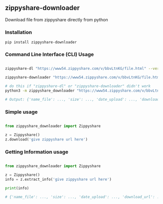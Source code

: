 ## zippyshare-downloader

Download file from zippyshare directly from python

### Installation
```
pip install zippyshare-downloader
```

### Command Line Interface (CLI) Usage

```bash

zippyshare-dl "https://www54.zippyshare.com/v/bbvLtnKG/file.html" --verbose --progress-bar

zippyshare-downloader "https://www54.zippyshare.com/v/bbvLtnKG/file.html" --verbose --progress-bar

# do this if "zippyshare-dl" or "zippyshare-downloader" didn't work
python3 -m zippyshare_downloader "https://www54.zippyshare.com/v/bbvLtnKG/file.html" --verbose --progress-bar

# Output: {'name_file': ..., 'size': ..., 'date_upload': ..., 'download_url': ...}
```


### Simple usage

```python

from zippyshare_downloader import Zippyshare

z = Zippyshare()
z.download('give zippyshare url here')

```

### Getting Information usage

```python

from zippyshare_downloader import Zippyshare

z = Zippyshare()
info = z.extract_info('give zippyshare url here')

print(info)

# {'name_file': ..., 'size': ..., 'date_upload': ..., 'download_url': ...}
```
